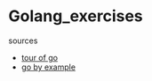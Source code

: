 # Golang_exercises

sources
* [tour of go](https://tour.golang.org/methods/6)
* [go by example](https://gobyexample.com/)